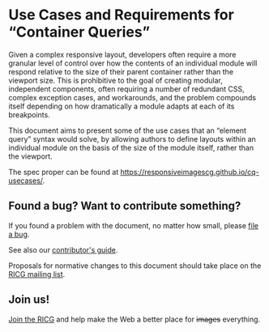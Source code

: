 # Use Cases and Requirements for “Container Queries”

Given a complex responsive layout, developers often require a more granular level of control over how the contents of an individual module will respond relative to the size of their parent container rather than the viewport size. This is prohibitive to the goal of creating modular, independent components, often requiring a number of redundant CSS, complex exception cases, and workarounds, and the problem compounds itself depending on how dramatically a module adapts at each of its breakpoints.

This document aims to present some of the use cases that an “element query” syntax would solve, by allowing authors to define layouts within an individual module on the basis of the size of the module itself, rather than the viewport.

The spec proper can be found at <https://responsiveimagescg.github.io/cq-usecases/>.

## Found a bug? Want to contribute something?
If you found a problem with the document, no matter how small,
please [file a bug](https://github.com/ResponsiveImagesCG/cq-usecases/issues).

See also our [contributor's guide](CONTRIBUTING.md).

Proposals for normative changes to this document should take
place on the [RICG mailing list](mailto:public-respimg@w3.org).

## Join us!
[Join the RICG](http://www.w3.org/community/respimg/) and help make the Web a better place for <s>images</s> everything.
